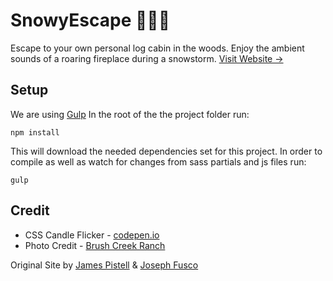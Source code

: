 # SnowyEscape :evergreen_tree::evergreen_tree::evergreen_tree:

Escape to your own personal log cabin in the woods. Enjoy the ambient sounds of a roaring fireplace during a snowstorm. [Visit Website →](http://snowyescape.com)

## Setup

We are using [Gulp](http://gulpjs.com/)
In the root of the the project folder run:
```
npm install
```
This will download the needed dependencies set for this project. In order to compile as well as watch for changes from sass partials and js files run:
```
gulp
```

## Credit

+ CSS Candle Flicker - [codepen.io](http://codepen.io/fusco/pen/NPxzPV)
+ Photo Credit - [Brush Creek Ranch](http://www.brushcreekranch.com/?ref=snowyescape.com)

Original Site by [James Pistell](https://www.linkedin.com/in/jamespistell/?ref=github.com/41chap/snowyescape) & [Joseph Fusco](http://josephfus.co/?ref=github.com/41chap/snowyescape)
